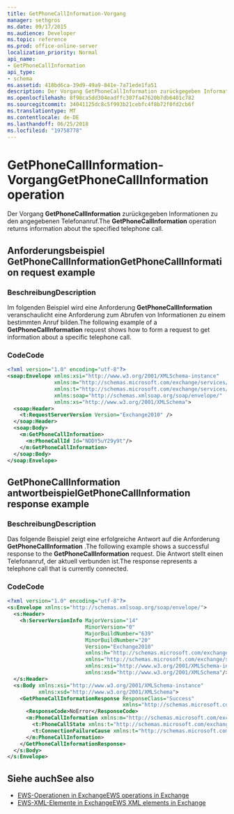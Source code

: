 ```yaml
---
title: GetPhoneCallInformation-Vorgang
manager: sethgros
ms.date: 09/17/2015
ms.audience: Developer
ms.topic: reference
ms.prod: office-online-server
localization_priority: Normal
api_name:
- GetPhoneCallInformation
api_type:
- schema
ms.assetid: 418bd6ca-39d9-49a9-841e-7a71ede1fa51
description: Der Vorgang GetPhoneCallInformation zurückgegeben Informationen zu den angegebenen Telefonanruf.
ms.openlocfilehash: 8f98ca5dd304eadffc307fa47620b7db6401c782
ms.sourcegitcommit: 34041125dc8c5f993b21cebfc4f8b72f0fd2cb6f
ms.translationtype: MT
ms.contentlocale: de-DE
ms.lasthandoff: 06/25/2018
ms.locfileid: "19758778"
---
```

# <a name="getphonecallinformation-operation"></a><span data-ttu-id="ab8d2-103">GetPhoneCallInformation-Vorgang</span><span class="sxs-lookup"><span data-stu-id="ab8d2-103">GetPhoneCallInformation operation</span></span>

<span data-ttu-id="ab8d2-104">Der Vorgang **GetPhoneCallInformation** zurückgegeben Informationen zu den angegebenen Telefonanruf.</span><span class="sxs-lookup"><span data-stu-id="ab8d2-104">The **GetPhoneCallInformation** operation returns information about the specified telephone call.</span></span> 
  
## <a name="getphonecallinformation-request-example"></a><span data-ttu-id="ab8d2-105">Anforderungsbeispiel GetPhoneCallInformation</span><span class="sxs-lookup"><span data-stu-id="ab8d2-105">GetPhoneCallInformation request example</span></span>

### <a name="description"></a><span data-ttu-id="ab8d2-106">Beschreibung</span><span class="sxs-lookup"><span data-stu-id="ab8d2-106">Description</span></span>

<span data-ttu-id="ab8d2-107">Im folgenden Beispiel wird eine Anforderung **GetPhoneCallInformation** veranschaulicht eine Anforderung zum Abrufen von Informationen zu einem bestimmten Anruf bilden.</span><span class="sxs-lookup"><span data-stu-id="ab8d2-107">The following example of a **GetPhoneCallInformation** request shows how to form a request to get information about a specific telephone call.</span></span> 
  
### <a name="code"></a><span data-ttu-id="ab8d2-108">Code</span><span class="sxs-lookup"><span data-stu-id="ab8d2-108">Code</span></span>

```xml
<?xml version="1.0" encoding="utf-8"?>
<soap:Envelope xmlns:xsi="http://www.w3.org/2001/XMLSchema-instance"
               xmlns:m="http://schemas.microsoft.com/exchange/services/2006/messages"
               xmlns:t="http://schemas.microsoft.com/exchange/services/2006/types"
               xmlns:soap="http://schemas.xmlsoap.org/soap/envelope/"
               xmlns:xs="http://www.w3.org/2001/XMLSchema">
  <soap:Header>
    <t:RequestServerVersion Version="Exchange2010" />
  </soap:Header>
  <soap:Body>
    <m:GetPhoneCallInformation>
      <m:PhoneCallId Id="NDDY5uY29y9t"/>
    </m:GetPhoneCallInformation>
  </soap:Body>
</soap:Envelope>
```

## <a name="getphonecallinformation-response-example"></a><span data-ttu-id="ab8d2-109">GetPhoneCallInformation antwortbeispiel</span><span class="sxs-lookup"><span data-stu-id="ab8d2-109">GetPhoneCallInformation response example</span></span>

### <a name="description"></a><span data-ttu-id="ab8d2-110">Beschreibung</span><span class="sxs-lookup"><span data-stu-id="ab8d2-110">Description</span></span>

<span data-ttu-id="ab8d2-111">Das folgende Beispiel zeigt eine erfolgreiche Antwort auf die Anforderung **GetPhoneCallInformation** .</span><span class="sxs-lookup"><span data-stu-id="ab8d2-111">The following example shows a successful response to the **GetPhoneCallInformation** request.</span></span> <span data-ttu-id="ab8d2-112">Die Antwort stellt einen Telefonanruf, der aktuell verbunden ist.</span><span class="sxs-lookup"><span data-stu-id="ab8d2-112">The response represents a telephone call that is currently connected.</span></span> 
  
### <a name="code"></a><span data-ttu-id="ab8d2-113">Code</span><span class="sxs-lookup"><span data-stu-id="ab8d2-113">Code</span></span>

```xml
<?xml version="1.0" encoding="utf-8"?>
<s:Envelope xmlns:s="http://schemas.xmlsoap.org/soap/envelope/">
  <s:Header>
    <h:ServerVersionInfo MajorVersion="14" 
                         MinorVersion="0" 
                         MajorBuildNumber="639" 
                         MinorBuildNumber="20" 
                         Version="Exchange2010" 
                         xmlns:h="http://schemas.microsoft.com/exchange/services/2006/types" 
                         xmlns="http://schemas.microsoft.com/exchange/services/2006/types" 
                         xmlns:xsi="http://www.w3.org/2001/XMLSchema-instance" 
                         xmlns:xsd="http://www.w3.org/2001/XMLSchema"/>
  </s:Header>
  <s:Body xmlns:xsi="http://www.w3.org/2001/XMLSchema-instance" 
          xmlns:xsd="http://www.w3.org/2001/XMLSchema">
    <GetPhoneCallInformationResponse ResponseClass="Success" 
                                     xmlns="http://schemas.microsoft.com/exchange/services/2006/messages">
      <ResponseCode>NoError</ResponseCode>
      <m:PhoneCallInformation xmlns:m="http://schemas.microsoft.com/exchange/services/2006/messages">
        <t:PhoneCallState xmlns:t="http://schemas.microsoft.com/exchange/services/2006/types">Connected</t:PhoneCallState>
        <t:ConnectionFailureCause xmlns:t="http://schemas.microsoft.com/exchange/services/2006/types">None</t:ConnectionFailureCause>
      </m:PhoneCallInformation>
    </GetPhoneCallInformationResponse>
  </s:Body>
</s:Envelope>
```

## <a name="see-also"></a><span data-ttu-id="ab8d2-114">Siehe auch</span><span class="sxs-lookup"><span data-stu-id="ab8d2-114">See also</span></span>

- [<span data-ttu-id="ab8d2-115">EWS-Operationen in Exchange</span><span class="sxs-lookup"><span data-stu-id="ab8d2-115">EWS operations in Exchange</span></span>](ews-operations-in-exchange.md)
- [<span data-ttu-id="ab8d2-116">EWS-XML-Elemente in Exchange</span><span class="sxs-lookup"><span data-stu-id="ab8d2-116">EWS XML elements in Exchange</span></span>](ews-xml-elements-in-exchange.md)

